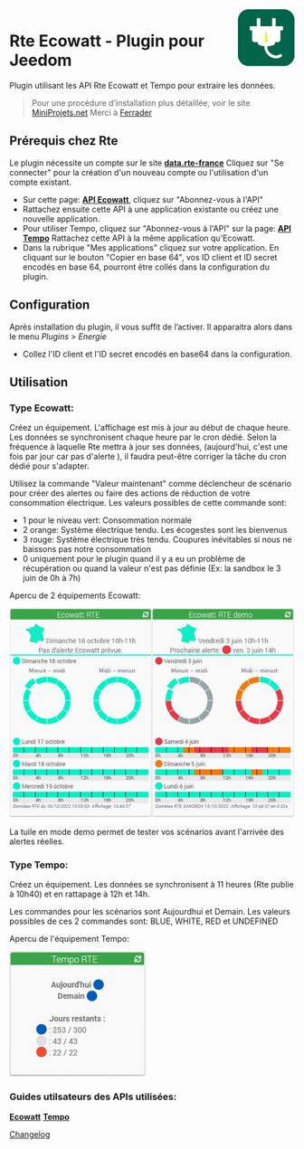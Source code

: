 <img align="right" src="../images/rteEcowatt_icon.png" width="100">

# Rte Ecowatt - Plugin pour Jeedom

Plugin utilisant les API Rte Ecowatt et Tempo pour extraire les données.

> Pour une procédure d'installation plus détaillée, voir le site [MiniProjets.net](https://miniprojets.net/index.php/2022/10/13/plugin-rteecowatt-ou-comment-preparer-sa-domotique-a-la-reduction-denergie/) Merci à [Ferrader](https://community.jeedom.com/u/ferrader)

## Prérequis chez Rte

Le plugin nécessite un compte sur le site [**data.rte-france**](https://data.rte-france.com) Cliquez sur "Se connecter" pour la création d'un nouveau compte ou l'utilisation d'un compte existant.
- Sur cette page: [**API Ecowatt**](https://data.rte-france.com/catalog/-/api/consumption/Ecowatt/v4.0), cliquez sur "Abonnez-vous à l'API"
- Rattachez ensuite cette API à une application existante ou créez une nouvelle application.
- Pour utiliser Tempo, cliquez sur "Abonnez-vous à l'API" sur la page: [**API Tempo**](https://data.rte-france.com/catalog/-/api/consumption/Tempo-Like-Supply-Contract/v1.1) Rattachez cette API à la même application qu'Ecowatt.
- Dans la rubrique "Mes applications" cliquez sur votre application. En cliquant sur le bouton "Copier en base 64", vos ID client et ID secret encodés en base 64, pourront être collés dans la configuration du plugin. 

## Configuration

Après installation du plugin, il vous suffit de l’activer.
Il apparaitra alors dans le menu *Plugins > Energie*
- Collez l'ID client et l'ID secret encodés en base64 dans la configuration.

## Utilisation
### Type Ecowatt:
Créez un équipement. L'affichage est mis à jour au début de chaque heure. Les données se synchronisent chaque heure par le cron dédié. Selon la fréquence à laquelle Rte mettra à jour ses données, (aujourd'hui, c'est une fois par jour car pas d'alerte ), il faudra peut-être corriger la tâche du cron dédié pour s'adapter. 

Utilisez la commande "Valeur maintenant" comme déclencheur de scénario pour créer des alertes ou faire des actions de réduction de votre consommation électrique. Les valeurs possibles de cette commande sont:
- 1 pour le niveau vert: Consommation normale
- 2 orange: Système électrique tendu. Les écogestes sont les bienvenus 
- 3 rouge: Système électrique très tendu. Coupures inévitables si nous ne baissons pas notre consommation 
- 0 uniquement pour le plugin quand il y a eu un problème de récupération ou quand la valeur n'est pas définie (Ex: la sandbox le 3 juin de 0h à 7h)

Apercu de 2 équipements Ecowatt:

<img src="../images/EcowattTuiles.png">

La tuile en mode demo permet de tester vos scénarios avant l'arrivée des alertes réelles.

### Type Tempo:
Créez un équipement. Les données se synchronisent à 11 heures (Rte publie à 10h40) et en rattapage à 12h et 14h.

Les commandes pour les scénarios sont Aujourdhui et Demain.
Les valeurs possibles de ces 2 commandes sont: BLUE, WHITE, RED et UNDEFINED

Apercu de l'équipement Tempo:

<img src="../images/TempoTuile.png">

### Guides utilsateurs des APIs utilisées:
[**Ecowatt**](https://data.rte-france.com/catalog/-/api/doc/user-guide/Ecowatt/4.0)
[**Tempo**](https://data.rte-france.com/catalog/-/api/doc/user-guide/Tempo+Like+Supply+Contract/1.1)


[Changelog](changelog.md)

